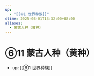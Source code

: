```yaml
---
up:
  - "[[⑥1 世界种族]]"
ctime: 2025-03-01T13:32:00+08:00
aliases:
  - 蒙古人种（黄种）
---
```


# ⑥11 蒙古人种（黄种）

- up: [[⑥1 世界种族]]
